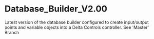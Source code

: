 # Database_Builder_V2.00
Latest version of the database builder configured to create input/output points and variable objects into a Delta Controls controller.
See 'Master' Branch
